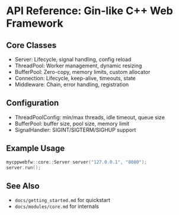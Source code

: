 # API Reference: Gin-like C++ Web Framework

## Core Classes
- Server: Lifecycle, signal handling, config reload
- ThreadPool: Worker management, dynamic resizing
- BufferPool: Zero-copy, memory limits, custom allocator
- Connection: Lifecycle, keep-alive, timeouts, state
- Middleware: Chain, error handling, registration

## Configuration
- ThreadPoolConfig: min/max threads, idle timeout, queue size
- BufferPool: buffer size, pool size, memory limit
- SignalHandler: SIGINT/SIGTERM/SIGHUP support

## Example Usage
```cpp
mycppwebfw::core::Server server("127.0.0.1", "8080");
server.run();
```

## See Also
- `docs/getting_started.md` for quickstart
- `docs/modules/core.md` for internals
